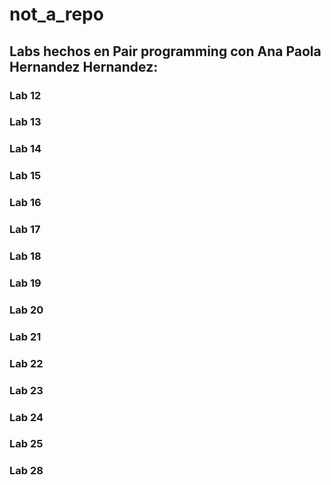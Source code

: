 # not_a_repo

## Labs hechos en Pair programming con Ana Paola Hernandez Hernandez:
### Lab 12
### Lab 13
### Lab 14
### Lab 15
### Lab 16
### Lab 17
### Lab 18
### Lab 19
### Lab 20
### Lab 21
### Lab 22
### Lab 23
### Lab 24
### Lab 25
### Lab 28
